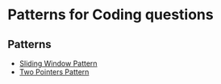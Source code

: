 # Patterns for Coding questions

## Patterns

- [Sliding Window Pattern](./src/sliding-window/)
- [Two Pointers Pattern](./src/two-pointers/)

